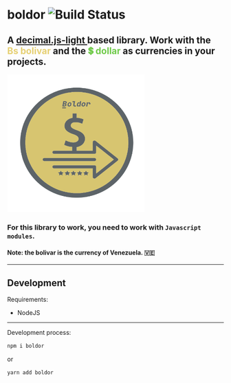 # boldor ![Build Status](https://img.shields.io/github/workflow/status/mdo/github-buttons/CI/master?label=CI&logo=github)

<h2>
  A
  <a
    href="https://github.com/MikeMcl/decimal.js-light"
    target="_BLANK"
  >
    decimal.js-light
  </a> based library. Work with the
  <span style="color: #e6d073">Bs bolivar</span> and the
  <span style="color: #6fca49">💲 dollar</span> as
  currencies in your projects.
</h2>

<img src="./img/boldor-logo.png" style="height: 320px; width: 320px">

### For this library to work, you need to work with `Javascript modules`.

#### Note: the bolivar is the currency of Venezuela. 🇻🇪

<hr>

## Development

Requirements:

- NodeJS

<hr>

Development process:

```bash
npm i boldor
```

or

```bash
yarn add boldor
```
